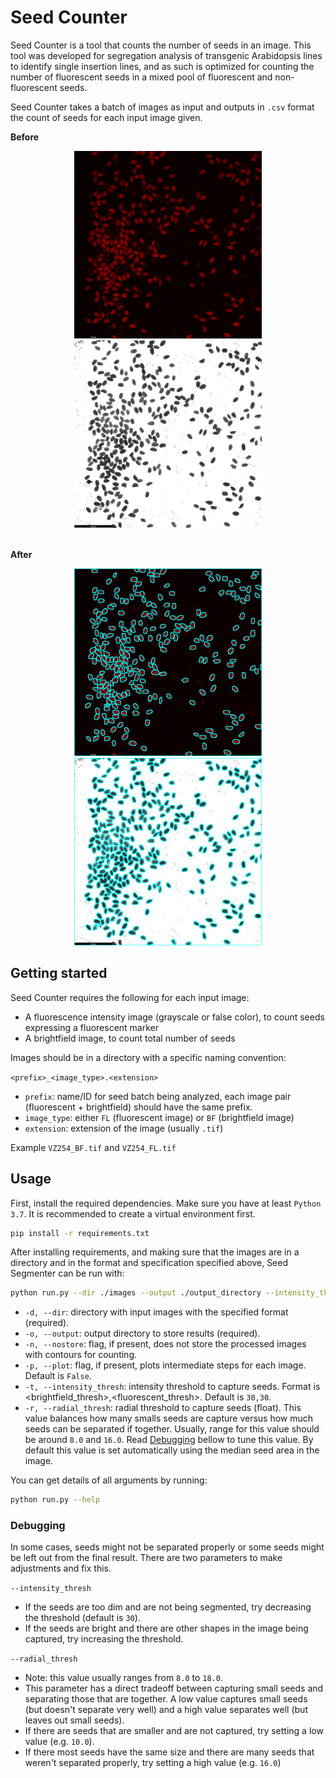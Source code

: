 # Seed Counter

Seed Counter is a tool that counts the number of seeds in an image. This tool was developed for segregation analysis of transgenic Arabidopsis lines to identify single insertion lines, and as such is optimized for counting the number of fluorescent seeds in a mixed pool of fluorescent and non-fluorescent seeds.

Seed Counter takes a batch of images as input and outputs in `.csv` format the count of seeds for each input image given.

**Before**
<div style="text-align:center">
    <img src="readme_imgs/raw_fl.png" alt="raw_fl" height="300">
    <img src="readme_imgs/raw_bf.png" alt="raw_bf" height="300">
</div>

<br>

**After**
<div style="text-align:center">
    <img src="readme_imgs/segmented_fl.png" alt="segmented_fl" height="300">
    <img src="readme_imgs/segmented_bf.png" alt="segmented_bf" height="300">
</div>

## Getting started
Seed Counter requires the following for each input image:
- A fluorescence intensity image (grayscale or false color), to count seeds expressing a fluorescent marker
- A brightfield image, to count total number of seeds

Images should be in a directory with a specific naming convention:

`<prefix>_<image_type>.<extension>`
- `prefix`: name/ID for seed batch being analyzed, each image pair (fluorescent + brightfield) should have the same prefix.
- `image_type`: either `FL` (fluorescent image) or `BF` (brightfield image)
- `extension`: extension of the image (usually `.tif`)

Example `VZ254_BF.tif` and `VZ254_FL.tif`

## Usage

First, install the required dependencies. Make sure you have at least `Python 3.7`. It is recommended to create a virtual environment first.
```bash
pip install -r requirements.txt
```

After installing requirements, and making sure that the images are in a directory and in the format and specification specified above, Seed Segmenter can be run with:
```bash
python run.py --dir ./images --output ./output_directory --intensity_thresh 30,30
```
- `-d, --dir`: directory with input images with the specified format (required).
- `-o, --output`: output directory to store results (required).
- `-n, --nostore`: flag, if present, does not store the processed images with contours for counting.
- `-p, --plot`: flag, if present, plots intermediate steps for each image. Default is `False`.
- `-t, --intensity_thresh`: intensity threshold to capture seeds. Format is <brightfield_thresh>,<fluorescent_thresh>. Default is `30,30`.
- `-r, --radial_thresh`: radial threshold to capture seeds (float). This value balances how many smalls seeds are capture versus how much seeds can be separated if together. Usually, range for this value should be around `8.0` and `16.0`. Read [Debugging]() bellow to tune this value. By default this value is set automatically using the median seed area in the image.

You can get details of all arguments by running:
```bash
python run.py --help
```

### Debugging
In some cases, seeds might not be separated properly or some seeds might be left out from the final result. There are two parameters to make adjustments and fix this.

`--intensity_thresh`
- If the seeds are too dim and are not being segmented, try decreasing the threshold (default is `30`).
- If the seeds are bright and there are other shapes in the image being captured, try increasing the threshold.

`--radial_thresh`
- Note: this value usually ranges from `8.0` to `18.0`.
- This parameter has a direct tradeoff between capturing small seeds and separating those that are together. A low value captures small seeds (but doesn't separate very well) and a high value separates well (but leaves out small seeds).
- If there are seeds that are smaller and are not captured, try setting a low value (e.g. `10.0`).
- If there most seeds have the same size and there are many seeds that weren't separated properly, try setting a high value (e.g. `16.0`)
